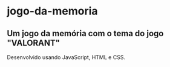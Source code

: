 # jogo-da-memoria
## Um jogo da memória com o tema do jogo "VALORANT"

Desenvolvido usando JavaScript, HTML e CSS.

